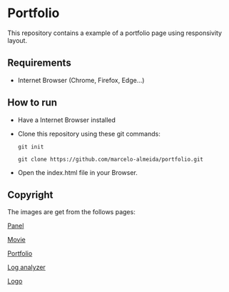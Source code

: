 # Portfolio
This repository contains a example of a portfolio page using responsivity layout.
## Requirements
* Internet Browser (Chrome, Firefox, Edge...)
## How to run
* Have a Internet Browser installed
* Clone this repository using these git commands:

  `git init`

  `git clone https://github.com/marcelo-almeida/portfolio.git`

* Open the index.html file in your Browser.

## Copyright
The images are get from the follows pages:

[Panel](https://bbvaopen4u.com/en/actualidad/pros-and-cons-python-and-r-data-science)

[Movie](https://phenixcitylibrary.com/event/movie-night-december/2017-12-12/)

[Portfolio](https://www.roberthalf.com/blog/writing-a-resume/how-to-put-together-your-first-professional-portfolio)

[Log analyzer](https://www.dreamstime.com/royalty-free-stock-photography-magnifying-glass-binary-code-image24454437)

[Logo](https://www.stockio.com/free-icon/code-bertie-icon)